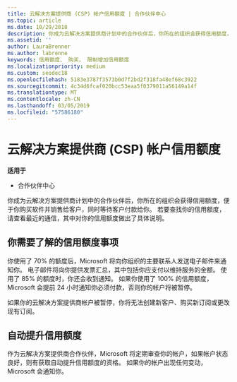 ```yaml
---
title: 云解决方案提供商 (CSP) 帐户信用额度 | 合作伙伴中心
ms.topic: article
ms.date: 10/29/2018
description: 你成为云解决方案提供商计划中的合作伙伴后，你所在的组织会获得信用额度，便于你购买软件并销售给客户，同时等待客户付款给你。
ms.assetid: ''
author: LauraBrenner
ms.author: labrenne
keywords: 信用额度、 购买、 限制增加信用额度
ms.localizationpriority: medium
ms.custom: seodec18
ms.openlocfilehash: 5183e3787f3573b0d7f2bd2f318fa48ef68c3922
ms.sourcegitcommit: 4c34d6fcaf020bcc53eaa5f0379011a56149a14f
ms.translationtype: MT
ms.contentlocale: zh-CN
ms.lasthandoff: 03/05/2019
ms.locfileid: "57586180"
---
```

# <a name="cloud-solution-provider-csp-account-credit-limits"></a>云解决方案提供商 (CSP) 帐户信用额度

**适用于**

- 合作伙伴中心

你成为云解决方案提供商计划中的合作伙伴后，你所在的组织会获得信用额度，便于你购买软件并销售给客户，同时等待客户付款给你。 若要查找你的信用额度，请查看最近的通信，其中对你的信用额度做出了具体说明。  

## <a name="what-you-need-to-know-about-your-credit-limit"></a>你需要了解的信用额度事项

你使用了 70% 的额度后，Microsoft 将向你组织的主要联系人发送电子邮件来通知你。 电子邮件将向你提供发票汇总，其中包括你应支付以维持服务的金额。 使用了 85% 的额度时，你还会收到通知。 如果你使用了 100% 的信用额度，Microsoft 会提前 24 小时通知你必须付款，否则你的帐户将被暂停。 

如果你的云解决方案提供商帐户被暂停，你将无法创建新客户、购买新订阅或更改现有订阅。

## <a name="automatic-credit-limit-increase"></a>自动提升信用额度

作为云解决方案提供商合作伙伴，Microsoft 将定期审查你的帐户，如果帐户状态良好，则有获取自动提升信用额度的资格。 如果你的帐户出现任何变动，Microsoft 会通知你。 